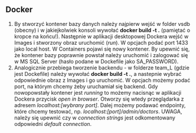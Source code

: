 ## Docker
1. By stworzyć kontener bazy danych należy najpierw wejść w folder vsdb (obecny) i w jakiejkolwiek konsoli wywołać **docker build -t <nazwa> .** 
  (pamiętać o kropce na końcu!). Następnie w aplikacji desktopowej Dockera wejść w Images i stworzony obraz uruchomić (*run*). W opcjach podać port 1433 jako local host. 
  W Containers pojawi się nowy kontener. By upewnić się, że kontener bazy poprawnie powstał należy uruchomić i zalogować się w MS SQL Server 
  (hasło podane w Dockefile jako SA_PASSWORD).
2. Analogicznie przebiega tworzenie backendu - w folderze team_L (gdzie jest Dockefile) należy wywołać **docker build -t <nazwa> .**, a nastepnie 
  wybrać odpowiednie obraz z Images i go uruchomić. W opcjach możemy podać port, na którym chcemy żeby uruchamiał się backend.
  Gdy nowopowstały kontener jest *running* to możemy nacisnąc w aplikacji Dockera przycisk *open in browser*. Otworzy się wtedy przeglądarka z 
  adresem *localhost:[wybrany port]*. Dalej możemy podawać endpointy, które chcemy testować, np. *localhost:[port]/admin/doctors*. UWAGA, należy się upewnić czy
  w *connection strings* jest odkomentowany odpowiedni *default connection*.
